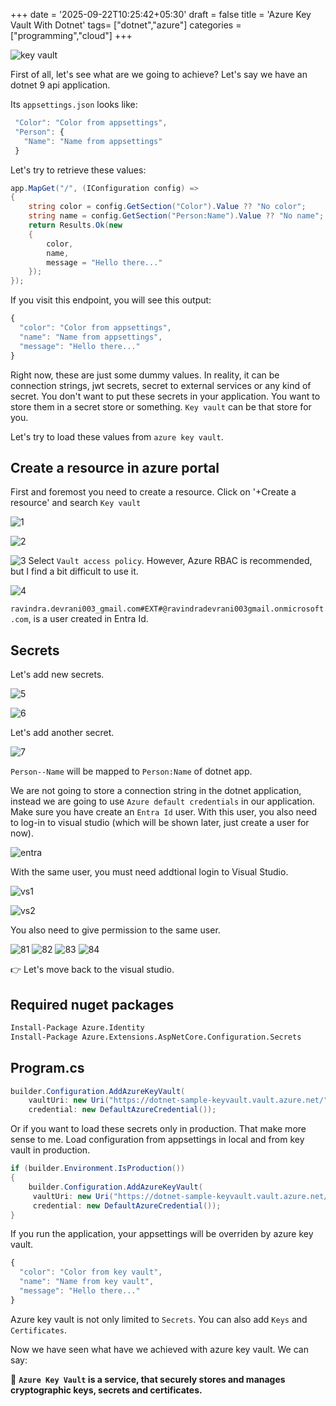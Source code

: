 +++
date = '2025-09-22T10:25:42+05:30'
draft = false
title = 'Azure Key Vault With Dotnet'
tags= ["dotnet","azure"]
categories = ["programming","cloud"]
+++

![key vault](/images/keyvault/keyvault.png)

First of all, let's see what are we going to achieve? Let's say we have an dotnet 9 api application.

Its `appsettings.json` looks like:

```js
 "Color": "Color from appsettings",
 "Person": {
   "Name": "Name from appsettings"
 }
```

Let's try to retrieve these values:

```cs
app.MapGet("/", (IConfiguration config) =>
{
    string color = config.GetSection("Color").Value ?? "No color";
    string name = config.GetSection("Person:Name").Value ?? "No name";
    return Results.Ok(new
    {
        color,
        name,
        message = "Hello there..."
    });
});
```

If you visit this endpoint, you will see this output:

```js
{
  "color": "Color from appsettings",
  "name": "Name from appsettings",
  "message": "Hello there..."
}
```

Right now, these are just some dummy values. In reality, it can be connection strings, jwt secrets, secret to external services or any kind of secret. You don't want to put these secrets in your application. You want to store them in a secret store or something. `Key vault` can be that store for you.

Let's try to load these values from `azure key vault`.

## Create a resource in azure portal

First and foremost you need to create a resource. Click on '+Create a resource' and search `Key vault`

![1](/images/keyvault/1.png)

![2](/images/keyvault/2.png)

![3](/images/keyvault/3.png)
Select `Vault access policy`. However, Azure RBAC is recommended, but I find a bit difficult to use it.

![4](/images/keyvault/4.png)

`ravindra.devrani003_gmail.com#EXT#@ravindradevrani003gmail.onmicrosoft.com`, is a user created in Entra Id.

## Secrets

Let's add new secrets.

![5](/images/keyvault/5.png)

![6](/images/keyvault/6.png)

Let's add another secret.

![7](/images/keyvault/7.png)

`Person--Name` will be mapped to `Person:Name` of dotnet app.

We are not going to store a connection string in the dotnet application, instead we are going to use `Azure default credentials` in our application. Make sure you have create an `Entra Id` user. With this user, you also need to log-in to visual studio (which will be shown later, just create a user for now).

![entra](/images/keyvault/entra-id-user.png)

With the same user, you must need addtional login to Visual Studio.

![vs1](/images/keyvault/vs1.png)

![vs2](/images/keyvault/vs2.png)

You also need to give permission to the same user.

![81](/images/keyvault/8_1.png)
![82](/images/keyvault/8_2.png)
![83](/images/keyvault/8_3.png)
![84](/images/keyvault/8_4.png)

👉 Let's move back to the visual studio.

## Required nuget packages

```sh
Install-Package Azure.Identity
Install-Package Azure.Extensions.AspNetCore.Configuration.Secrets
```

## Program.cs

```cs
builder.Configuration.AddAzureKeyVault(
    vaultUri: new Uri("https://dotnet-sample-keyvault.vault.azure.net/"),
    credential: new DefaultAzureCredential());
```

Or if you want to load these secrets only in production. That make more sense to me. Load configuration from appsettings in local and from key vault in production.

```cs
if (builder.Environment.IsProduction())
{
    builder.Configuration.AddAzureKeyVault(
     vaultUri: new Uri("https://dotnet-sample-keyvault.vault.azure.net/"),
     credential: new DefaultAzureCredential());
}
```

If you run the application, your appsettings will be overriden by azure key vault.

```js
{
  "color": "Color from key vault",
  "name": "Name from key vault",
  "message": "Hello there..."
}
```

Azure key vault is not only limited to `Secrets`. You can also add `Keys` and `Certificates`.

Now we have seen what have we achieved with azure key vault. We can say:

📃 **`Azure Key Vault` is a service, that securely stores and manages cryptographic keys, secrets and certificates.**